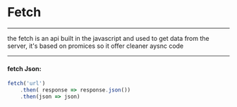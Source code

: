 # Fetch
---
the fetch is an api built in the javascript and used to get data from the server, it's based on promices so it offer cleaner aysnc code

---
#### fetch Json:

```javascript
fetch('url')
    .then( response => response.json())
    .then(json => json)
```
